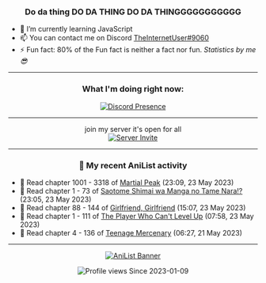 <div align="center">

### Do da thing DO DA THING DO DA THINGGGGGGGGGGG
</div>

- 🌱 I’m currently learning JavaScript
- 📫 You can contact me on Discord [TheInternetUser#9060](https://discord.com/users/534117072796385300)
- ⚡ Fun fact: 80% of the Fun fact is neither a fact nor fun. _Statistics by me 😎_
<hr>

<div align="center">

### What I'm doing right now:
[![Discord Presence](https://lanyard.cnrad.dev/api/534117072796385300)](https://discord.com/users/534117072796385300)
<hr>

join my server it's open for all <br>
[![Server Invite](https://invidget.switchblade.xyz/bfYgVHxrSs)](https://discord.gg/bfYgVHxrSs)

<hr>
  
### 🌸 My recent AniList activity

</div>

<!-- ANILIST_ACTIVITY:start -->

-   📖 Read chapter 1001 - 3318 of [Martial Peak](https://anilist.co/manga/104494) (23:09, 23 May 2023)
-   📖 Read chapter 1 - 73 of [Saotome Shimai wa Manga no Tame Nara!?](https://anilist.co/manga/103621) (23:05, 23 May 2023)
-   📖 Read chapter 88 - 144 of [Girlfriend, Girlfriend](https://anilist.co/manga/116266) (15:07, 23 May 2023)
-   📖 Read chapter 1 - 111 of [The Player Who Can't Level Up](https://anilist.co/manga/130511) (07:58, 23 May 2023)
-   📖 Read chapter 4 - 136 of [Teenage Mercenary](https://anilist.co/manga/126297) (06:27, 21 May 2023)

<!-- ANILIST_ACTIVITY:end -->
<hr>

<div align="center">

[![AniList Banner](https://img.anili.st/User/929966)](https://anilist.co/user/TheInternetUser)

![Profile views](https://gpvc.arturio.dev/TheInternetUse7) Since 2023-01-09

</div>
